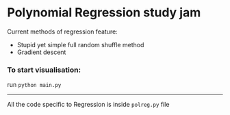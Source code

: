 # Polynomial Regression study jam

Current methods of regression feature:
- Stupid yet simple full random shuffle method
- Gradient descent

### To start visualisation:
run `python main.py`

<hr>

All the code specific to Regression is inside `polreg.py` file
